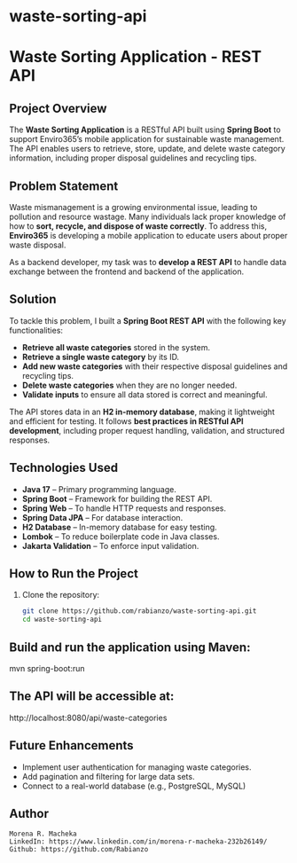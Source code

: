 # waste-sorting-api
# Waste Sorting Application - REST API

## **Project Overview**
The **Waste Sorting Application** is a RESTful API built using **Spring Boot** to support Enviro365’s mobile application for sustainable waste management. The API enables users to retrieve, store, update, and delete waste category information, including proper disposal guidelines and recycling tips.

## **Problem Statement**
Waste mismanagement is a growing environmental issue, leading to pollution and resource wastage. Many individuals lack proper knowledge of how to **sort, recycle, and dispose of waste correctly**. To address this, **Enviro365** is developing a mobile application to educate users about proper waste disposal.  

As a backend developer, my task was to **develop a REST API** to handle data exchange between the frontend and backend of the application.

## **Solution**
To tackle this problem, I built a **Spring Boot REST API** with the following key functionalities:
- **Retrieve all waste categories** stored in the system.
- **Retrieve a single waste category** by its ID.
- **Add new waste categories** with their respective disposal guidelines and recycling tips.
- **Delete waste categories** when they are no longer needed.
- **Validate inputs** to ensure all data stored is correct and meaningful.

The API stores data in an **H2 in-memory database**, making it lightweight and efficient for testing. It follows **best practices in RESTful API development**, including proper request handling, validation, and structured responses.

## **Technologies Used**
- **Java 17** – Primary programming language.
- **Spring Boot** – Framework for building the REST API.
- **Spring Web** – To handle HTTP requests and responses.
- **Spring Data JPA** – For database interaction.
- **H2 Database** – In-memory database for easy testing.
- **Lombok** – To reduce boilerplate code in Java classes.
- **Jakarta Validation** – To enforce input validation.

## **How to Run the Project**
1. Clone the repository:
   ```sh
   git clone https://github.com/rabianzo/waste-sorting-api.git
   cd waste-sorting-api

## **Build and run the application using Maven:**
   mvn spring-boot:run

## **The API will be accessible at:**
   http://localhost:8080/api/waste-categories

## **Future Enhancements**
  - Implement user authentication for managing waste categories.
  - Add pagination and filtering for large data sets.
  - Connect to a real-world database (e.g., PostgreSQL, MySQL)

## **Author**
    Morena R. Macheka
    LinkedIn: https://www.linkedin.com/in/morena-r-macheka-232b26149/
    Github: https://github.com/Rabianzo

